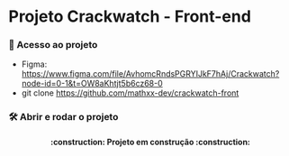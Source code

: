 # Projeto Crackwatch - Front-end

### 📁 Acesso ao projeto

- Figma: https://www.figma.com/file/AvhomcRndsPGRYIJkF7hAj/Crackwatch?node-id=0-1&t=OW8aKhtjt5b6cz68-0
- git clone https://github.com/mathxx-dev/crackwatch-front

### 🛠️ Abrir e rodar o projeto

<h4 align="center"> 
    :construction:  Projeto em construção  :construction:
</h4>
